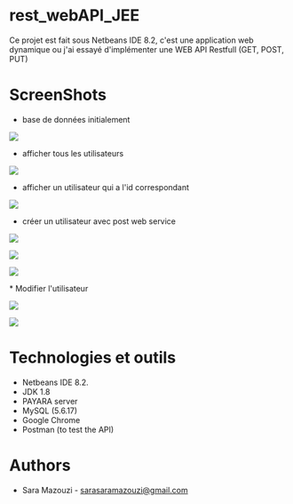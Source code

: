 # rest_webAPI_JEE
Ce projet est fait sous Netbeans IDE 8.2, c'est une application web dynamique ou j'ai essayé d'implémenter une WEB API Restfull (GET, POST, PUT)

# ScreenShots
* base de données initialement
<p>
<img align="center" src="https://user-images.githubusercontent.com/20047882/49411499-6c930000-f769-11e8-85c8-61b0c73ca3a8.PNG">
</p>

* afficher tous les utilisateurs
<p>
<img align="center" src="https://user-images.githubusercontent.com/20047882/49411520-80d6fd00-f769-11e8-9893-0fd52b384170.PNG">
</p>

* afficher un utilisateur qui a l'id correspondant
<p>
  <img align="center" src="https://user-images.githubusercontent.com/20047882/49411546-93e9cd00-f769-11e8-9995-2305e236b3d3.PNG">
</p>

* créer un utilisateur avec post web service
<p>
  <img align="center" src="https://user-images.githubusercontent.com/20047882/49411559-a401ac80-f769-11e8-9423-af38cd4eb129.PNG">
</p>
<p>
  <img align="center" src="https://user-images.githubusercontent.com/20047882/49411572-b11e9b80-f769-11e8-989b-44754a5f23ce.PNG">
</p>
<p>
  <img align="center" src="https://user-images.githubusercontent.com/20047882/49411584-c0054e00-f769-11e8-9b84-68605c2f767a.PNG">
</p>
* Modifier l'utilisateur 
<p>
  <img align="center" src="https://user-images.githubusercontent.com/20047882/49411600-cdbad380-f769-11e8-94b3-8d73e441dc76.PNG">
</p>
<p>
  <img align="center" src="https://user-images.githubusercontent.com/20047882/49411618-d7dcd200-f769-11e8-8a9e-82fd1008b96f.PNG">
</p>


# Technologies et outils
* Netbeans IDE 8.2.
* JDK 1.8
* PAYARA server
* MySQL (5.6.17)
* Google Chrome
* Postman (to test the API)

# Authors
* Sara Mazouzi - [sarasaramazouzi@gmail.com]()
